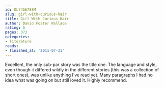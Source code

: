 ```yaml
---
id: OL7456788M
slug: girl-with-curious-hair
title: Girl With Curious Hair
author: David Foster Wallace
rating: 5
pages: 373
categories:
- literature
reads:
- finished_at: '2011-07-31'
---
```

Excellent, the only sub-par story was the title one. The language and style, even though it differed wildly in the different stories (this was a collection of short ones), was unlike anything I've read yet. Many paragraphs I had no idea what was going on but still loved it. Highly recommend.
